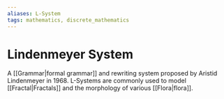 ```yaml
---
aliases: L-System
tags: mathematics, discrete_mathematics
---
```


# Lindenmeyer System

A [[Grammar|formal grammar]] and rewriting system proposed by Aristid Lindenmeyer in 1968. L-Systems are commonly used to model [[Fractal|Fractals]] and the morphology of various [[Flora|flora]]. 